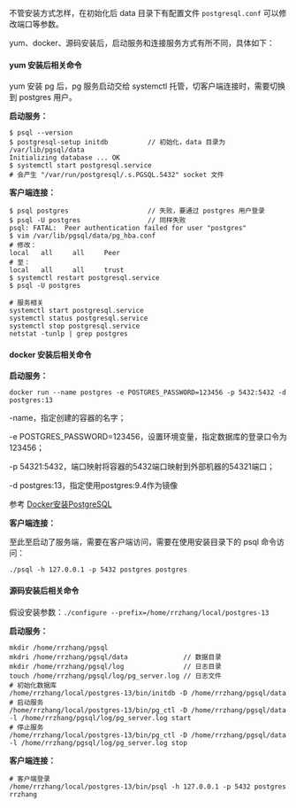 不管安装方式怎样，在初始化后 data 目录下有配置文件 `postgresql.conf` 可以修改端口等参数。

yum、docker、源码安装后，启动服务和连接服务方式有所不同，具体如下：

#### yum 安装后相关命令
yum 安装 pg 后，pg 服务启动交给 systemctl 托管，切客户端连接时，需要切换到 postgres 用户。

**启动服务：**
```
$ psql --version
$ postgresql-setup initdb          // 初始化，data 目录为 /var/lib/pgsql/data
Initializing database ... OK 
$ systemctl start postgresql.service
# 会产生 "/var/run/postgresql/.s.PGSQL.5432" socket 文件
```

**客户端连接：**
```
$ psql postgres                    // 失败，要通过 postgres 用户登录
$ psql -U postgres                 // 同样失败  
psql: FATAL:  Peer authentication failed for user "postgres"
$ vim /var/lib/pgsql/data/pg_hba.conf  
# 修改：
local   all     all     Peer
# 至：
local   all     all     trust
$ systemctl restart postgresql.service
$ psql -U postgres
```

```
# 服务相关
systemctl start postgresql.service
systemctl status postgresql.service
systemctl stop postgresql.service
netstat -tunlp | grep postgres
```
#### docker 安装后相关命令
**启动服务：**
```
docker run --name postgres -e POSTGRES_PASSWORD=123456 -p 5432:5432 -d postgres:13
```
-name，指定创建的容器的名字；  

-e POSTGRES_PASSWORD=123456，设置环境变量，指定数据库的登录口令为 123456；

-p 54321:5432，端口映射将容器的5432端口映射到外部机器的54321端口；  

-d postgres:13，指定使用postgres:9.4作为镜像

参考 [Docker安装PostgreSQL](https://www.jianshu.com/p/75a7421cf787)

**客户端连接：**

至此至启动了服务端，需要在客户端访问，需要在使用安装目录下的 psql 命令访问：
```
./psql -h 127.0.0.1 -p 5432 postgres postgres
```

#### 源码安装后相关命令
假设安装参数：`./configure --prefix=/home/rrzhang/local/postgres-13`

**启动服务：**
```
mkdir /home/rrzhang/pgsql           
mkdri /home/rrzhang/pgsql/data              // 数据目录
mkdir /home/rrzhang/pgsql/log               // 日志目录
touch /home/rrzhang/pgsql/log/pg_server.log // 日志文件
# 初始化数据库
/home/rrzhang/local/postgres-13/bin/initdb -D /home/rrzhang/pgsql/data    
# 启动服务
/home/rrzhang/local/postgres-13/bin/pg_ctl -D /home/rrzhang/pgsql/data -l /home/rrzhang/pgsql/log/pg_server.log start
# 停止服务
/home/rrzhang/local/postgres-13/bin/pg_ctl -D /home/rrzhang/pgsql/data -l /home/rrzhang/pgsql/log/pg_server.log stop
```

**客户端连接：**
```
# 客户端登录
/home/rrzhang/local/postgres-13/bin/psql -h 127.0.0.1 -p 5432 postgres rrzhang
```